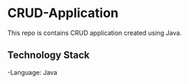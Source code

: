 # CRUD-Application

This repo is contains CRUD application created using Java.

## Technology Stack

-Language: Java
